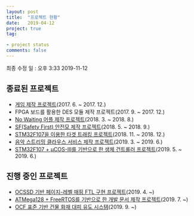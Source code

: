 ```yaml
---
layout: post
title:  "프로젝트 현황"
date:   2019-04-12
project: true
tag:

- project status
comments: false
---
```

최종 수정 일 : 오후 3:33 2019-11-12


## 종료된 프로젝트

* [게임 제작 프로젝트](https://gamejolt.com/games/sinbaram/303545)(2017. 6. ~ 2017. 12.)
* FPGA 보드를 활용한 DES 모듈 제작 프로젝트(2017. 9. ~ 2017. 12.)
* [No Waiting 어플 제작 프로젝트](https://github.com/BlaCkinkGJ/No-Waiting)(2018. 3. ~ 2018. 8.)
* [SF(Safety First) 안전모 제작 프로젝트](https://github.com/BlaCkinkGJ/Safety-Helmet-Embedded-Device)(2018. 5. ~ 2018. 9.)
* [STM32F107을 이용한 타겟 트래킹 프로젝트](https://github.com/BlaCkinkGJ/STM32F107-Hardware-Term)(2018. 11. ~ 2018. 12.)
* [음악 스트리밍 클라우스 서비스 제작 프로젝트](https://github.com/BlaCkinkGJ/MusicCloud)(2019. 3. ~ 2019. 6.)
* [STM32F107 + μCOS-Ⅲ를 기반으로 한 생체 건트롤러 프로젝트](https://github.com/BlaCkinkGJ/HandContoller)(2019. 5. ~ 2019. 6.)

## 진행 중인 프로젝트

- [OCSSD 기반 페이지-레벨 매핑 FTL 구현 프로젝트](https://github.com/central-engineering-organization/linux)(2019. 4. ~)
- [ATMega128 + FreeRTOS를 기반으로 한 개발 문서 제작 프로젝트](https://github.com/BlaCkinkGJ/Atmega128-SimpleProject-FreeRTOS)(2019. 7. ~)
- [OCF 표준 기반 건물 화재 대피 유도 시스템](https://github.com/2nd-Chance/Fire-evacuation-guidance-system-IoT)(2019. 9. ~)

